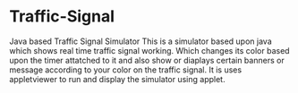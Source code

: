 # Traffic-Signal
Java based Traffic Signal Simulator
This is a simulator based upon java which shows real time traffic signal working. Which changes its color based upon the timer attatched to it and also show or diaplays certain banners or message according to your color on the traffic signal. It is uses appletviewer to run and display the simulator using applet.
